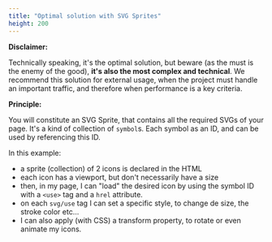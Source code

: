 ```yaml
---
title: "Optimal solution with SVG Sprites"
height: 200
---
```


**Disclaimer:**

Technically speaking, it's the optimal solution, but beware (as the must is the enemy of the good), **it's also the most complex and technical**.
We recommend this solution for external usage, when the project must handle an important traffic, and therefore when performance is a key criteria. 

**Principle:**

You will constitute an SVG Sprite, that contains all the required SVGs of your page. It's a kind of collection of `symbol`s. Each symbol as an ID, and can be used by referencing this ID.

In this example:
- a sprite (collection) of 2 icons is declared in the HTML
- each icon has a viewport, but don't necessarily have a size
- then, in my page, I can "load" the desired icon by using the symbol ID with a `<use>` tag and a `hrel` attribute.
- on each `svg/use` tag I can set a specific style, to change de size, the stroke color etc...
- I can also apply (with CSS) a transform property, to rotate or even animate my icons.